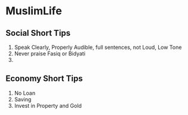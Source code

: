 # MuslimLife




## Social Short Tips
1. Speak Clearly, Properly Audible, full sentences, not Loud, Low Tone
2. Never praise Fasiq or Bidyati 
3. 

## Economy Short Tips
1. No Loan 
2. Saving
3. Invest in Property and Gold
